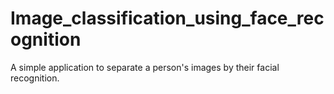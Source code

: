# Image_classification_using_face_recognition
A simple application to separate a person's images by their facial recognition. 
